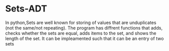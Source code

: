 # Sets-ADT

In python,Sets are well known for storing of values that are unduplicates (not the same/not repeating).
The program has diffrent functions that adds, checks whether the sets are equal, adds items to the set, and shows the length of the set.
It can be impleamented such that it can be an entry of two sets 
